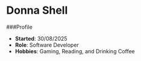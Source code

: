 # Donna Shell

###Profile
- **Started**: 30/08/2025
- **Role**: Software Developer
- **Hobbies**: Gaming, Reading, and Drinking Coffee
